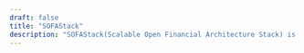 ```yaml
---
draft: false
title: "SOFAStack"
description: "SOFAStack(Scalable Open Financial Architecture Stack) is a collection of cloud native middleware components, which are designed to build distributed systems with high performance and reliability, and have been fully validated by mission-critical financial business scenarios."
---
```

